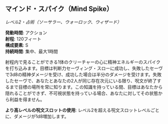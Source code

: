 ## マインド・スパイク（Mind Spike）
*レベル2・占術（ソーサラー、ウォーロック、ウィザード）*

**発動時間**: アクション  
**射程**: 120フィート  
**構成要素**: S  
**持続時間**: 集中、最大1時間

射程内で見ることができる1体のクリーチャーの心に精神エネルギーのスパイクを打ち込みます。目標は判断力セーヴィング・スローに成功し、失敗したセーヴで3d8の精神ダメージを受け、成功した場合は半分のダメージを受けます。失敗したセーヴで、あなたとあなたの2人が同じ存在次元にいる限り、呪文が終了するまで目標の場所を常に知ります。この知識を持っている間、目標はあなたから隠れることができず、不可視状態を持っている場合、あなたに対してその状態から利益を得ません。

**より高レベルの呪文スロットの使用**: レベル2を超える呪文スロットレベルごとに、ダメージが1d8増加します。